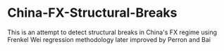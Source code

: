 # China-FX-Structural-Breaks
This is an attempt to detect structural breaks in China's FX regime using Frenkel Wei regression methodology later improved by Perron and Bai
